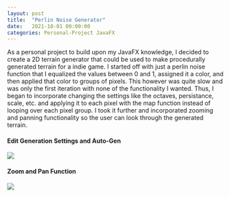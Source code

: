 ```yaml
---
layout: post
title:  "Perlin Noise Generator"
date:   2021-10-01 00:00:00
categories: Personal-Project JavaFX
---
```


As a personal project to build upon my JavaFX knowledge, I decided to create a 2D terrain generator that could be used to make procedurally generated terrain for a indie game. I started off with just a perlin noise function that I equalized the values between 0 and 1, assigned it a color, and then applied that color to groups of pixels. This however was quite slow and was only the first iteration with none of the functionality I wanted. Thus, I began to incorporate changing the settings like the octaves, persistance, scale, etc. and applying it to each pixel with the map function instead of looping over each pixel group. I took it further and incorporated zooming and panning functionality so the user can look through the generated terrain.

<h4>  Edit Generation Settings and Auto-Gen </h4>
<img src="{{'/assets/images/TerrainGenVid1.gif' | relative_url}}" />

<h4> Zoom and Pan Function </h4>
<img src="{{'/assets/images/TerrainGenVid2.gif' | relative_url}}" />
